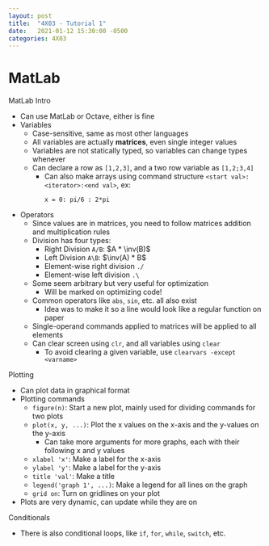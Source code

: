 ```yaml
---
layout: post
title:  "4X03 - Tutorial 1"
date:   2021-01-12 15:30:00 -0500
categories: 4X03
---
```


MatLab
===

MatLab Intro
- Can use MatLab or Octave, either is fine
- Variables
    - Case-sensitive, same as most other languages
    - All variables are actually **matrices**, even single integer values
    - Variables are not statically typed, so variables can change types whenever
    - Can declare a row as `[1,2,3]`, and a two row variable as `[1,2;3,4]`
        - Can also make arrays using command structure `<start val>:<iterator>:<end val>`, ex:
            ```
            x = 0: pi/6 : 2*pi
            ```
- Operators
    - Since values are in matrices, you need to follow matrices addition and multiplication rules
    - Division has four types:
        - Right Division `A/B`: $A * \inv(B)$
        - Left Division `A\B`: $\inv(A) * B$
        - Element-wise right division `./`
        - Element-wise left division `.\`
    - Some seem arbitrary but very useful for optimization
        - Will be marked on optimizing code!
    - Common operators like `abs`, `sin`, etc. all also exist
        - Idea was to make it so a line would look like a regular function on paper
    - Single-operand commands applied to matrices will be applied to all elements
    - Can clear screen using `clr`, and all variables using `clear`
        - To avoid clearing a given variable, use `clearvars -except <varname>`

Plotting
- Can plot data in graphical format
- Plotting commands
    - `figure(n)`: Start a new plot, mainly used for dividing commands for two plots
    - `plot(x, y, ...)`: Plot the x values on the x-axis and the y-values on the y-axis
        - Can take more arguments for more graphs, each with their following x and y values
    - `xlabel 'x'`: Make a label for the x-axis
    - `ylabel 'y'`: Make a label for the y-axis
    - `title 'val'`: Make a title
    - `legend('graph 1', ...)`: Make a legend for all lines on the graph
    - `grid on`: Turn on gridlines on your plot
- Plots are very dynamic, can update while they are on

Conditionals
- There is also conditional loops, like `if`, `for`, `while`, `switch`, etc.